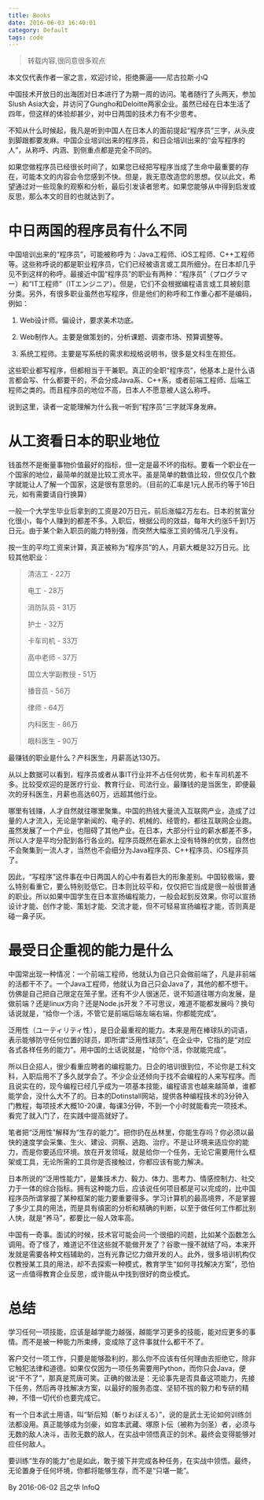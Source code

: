 ```yaml
---
title: Books
date: 2016-06-03 16:40:01
category: Default
tags: code
---
```

> 转载内容,很同意很多观点

本文仅代表作者一家之言，欢迎讨论，拒绝撕逼——尼古拉斯·小Q

中国技术开放日的出海团对日本进行了为期一周的访问。笔者随行了头两天，参加Slush Asia大会，并访问了Gungho和Deloitte两家企业。虽然已经在日本生活了四年，但这样的体验却甚少，对中日两国的技术力有不少思考。

不知从什么时候起，我凡是听到中国人在日本人的面前提起“程序员”三字，从头皮到脚跟都要发麻。中国企业培训出来的程序员，和日企培训出来的“会写程序的人”，从称呼、内涵、到侧重点都是完全不同的。

如果您做程序员已经很长时间了，如果您已经把写程序当成了生命中最重要的存在，可能本文的内容会令您感到不快。但是，我无意改造您的思想。仅以此文，希望通过对一些现象的观察和分析，最后引发读者思考。如果您能够从中得到启发或反思，那么本文的目的也就达到了。

# 中日两国的程序员有什么不同
中国培训出来的“程序员”，可能被称呼为：Java工程师、iOS工程师、C++工程师等。这些称呼说的都是职业程序员，它们已经被语言或工具所细分。在日本却几乎见不到这样的称呼。最接近中国“程序员”的职业有两种：“程序员”（プログラマー）和“IT工程师”（ITエンジニア）。但是，它们不会根据编程语言或工具被刻意分类。另外，有很多职业虽然也写程序，但是他们的称呼和工作重心都不是编码，例如：

1. Web设计师。偏设计，要求美术功底。

2. Web制作人。主要是做策划的，分析课题、调查市场、预算调整等。

3. 系统工程师。主要是写系统的需求和规格说明书，很多是文科生在担任。

这些职业都写程序，但都相当于干兼职。真正的全职“程序员”，他基本上是什么语言都会写、什么都要干的，不会分成Java系、C++系，或者前端工程师、后端工程师之类的。而且程序员的地位不高，日本人不愿意被人这么称呼。

说到这里，读者一定能理解为什么我一听到“程序员”三字就浑身发麻。

# 从工资看日本的职业地位
钱虽然不是衡量事物价值最好的指标，但一定是最不坏的指标。要看一个职业在一个国家的地位，最简单的就是比较工资水平。虽是简单的数值比较，但仅仅几个数字就能让人了解一个国家，这是很有意思的。（目前的汇率是1元人民币约等于16日元，如有需要请自行换算）

一般一个大学生毕业后拿到的工资是20万日元，前后涨幅2万左右。日本的贫富分化很小，每个人赚到的都差不多。入职后，根据公司的效益，每年大约涨5千到1万日元。由于某个新入职员的能力特别强，而突然大幅涨工资的情况几乎没有。

按一生的平均工资来计算，真正被称为“程序员”的人，月薪大概是32万日元。比较其他职业：

> 清洁工 - 22万
> 
> 电工 - 28万
> 
> 消防队员 - 31万
> 
> 护士 - 32万
> 
> 卡车司机 - 33万
> 
> 高中老师 - 37万
> 
> 国立大学副教授 - 51万
> 
> 播音员 - 56万
> 
> 律师 - 64万
> 
> 内科医生 - 86万
> 
> 眼科医生 - 90万

最赚钱的职业是什么？产科医生，月薪高达130万。

从以上数据可以看到，程序员或者从事IT行业并不占任何优势，和卡车司机差不多。比较受欢迎的是医疗行业、教育行业、司法行业。最赚钱的是当医生，即便最次的牙科医生，月薪也高达60万，远超其他行业。

哪里有钱赚，人才自然就往哪里聚集。中国的热钱大量流入互联网产业，造成了过量的人才流入，无论是学新闻的、电子的、机械的、经管的，都往互联网企业跑。虽然发展了一个产业，也阻碍了其他产业。在日本，大部分行业的薪水都差不多，所以人才是平均分配到各行各业的。程序员既然在薪水上没有特殊的优势，自然也不会聚集到一流人才，当然也不会细分为Java程序员、C++程序员、iOS程序员了。

因此，“写程序”这件事在中日两国人的心中有着巨大的形象差别。中国较极端，要么特别看重它，要么特别贬低它。日本则比较平和，仅仅把它当成是很一般很普通的职业。所以如果中国学生在日本宣扬编程能力，一般会起到反效果。你可以宣扬设计才能、创作才能、策划才能、交流才能，但不可轻易宣扬编程才能，否则真是碰一鼻子灰。

# 最受日企重视的能力是什么
中国常出现一种情况：一个前端工程师，他就认为自己只会做前端了，凡是非前端的活都干不了。一个Java工程师，他就认为自己只会Java了，其他的都不想干。仿佛是自己把自己限定在笼子里。还有不少人很迷茫，说不知道往哪方向发展，是做前端？还是linux方向？还是Node.js开发？不可思议，难道不能都发展吗？换句话说就是，“给你一个活，不管它是前端后端左端右端，你都能完成”。

泛用性（ユーティリティ性），是日企最重视的能力。本来是用在棒球队的词语，表示能够防守任何位置的球员，即所谓“泛用性球员”。在企业中，它指的是“对应各式各样任务的能力”。用中国的土话说就是，“给你个活，你就能完成”。

所以日企招人，很少看重应聘者的编程能力。日企的培训很到位，不论你是工科文科，入职后用不了多久就学会了。不少企业还倾向于找不会编程的人来写程序。而且说实在的，现今编程已经几乎成为一项基本技能，编程语言也越来越简单，谁都能学会，没什么大不了的。日本的Dotinstall网站，提供各种编程技术的3分钟入门教程，每项技术大概10-20课，每课3分钟，不到一个小时就能看完一项技术。看完了就入门了，在实践中提高就好了。

笔者把“泛用性”解释为“生存的能力”。把你扔在丛林里，你能生存吗？你必须以最快的速度学会采集、生火、建设、洞察、逃跑、治疗。不是让环境来适应你的能力，而是你要适应环境。放在开发领域，就是给你一个任务，无论它需要用什么框架或工具，无论所需的工具你是否接触过，你都应该有能力解决。

日本所说的“泛用性能力”，是集技术力、毅力、体力、思考力、情感控制力、社交力于一体的综合指标。拥有这种能力后，应该说任何项目都是可以完成的，比中国程序员所谓掌握了某种框架的能力要重要得多。学习计算机的最高境界，不是掌握了多少工具的用法，而是具有缜密的分析和精确的判断，以至于做任何工作都比别人快，就是“养马”，都要比一般人效率高。

中国有一奇事。面试的时候，技术官可能会问一个很细的问题，比如某个函数怎么调用。奇了怪了，难道记不住这些就不能做开发了？谷歌一搜不就结了吗，本来开发就是需要各种文档辅助的，岂有光靠记忆力做开发的人。此外，很多培训机构仅仅教授某工具的用法，却不去探索一种模式，教育学生“如何寻找解决方案”，恐怕这一点值得教育企业反思，或许能从中找到很好的商业模式。

# 总结
学习任何一项技能，应该是越学能力越强，越能学习更多的技能，能对应更多的事情。而不是被一种能力所束缚，变成除了这件事就什么都干不了。

客户交付一项工作，只要是能够盈利的，那么你不应该有任何理由去拒绝它，除非它触犯法律和道德。如果仅仅因为一项任务需要用Python，而你只会Java，便说“干不了”，那真是荒唐可笑。正确的做法是：无论事先是否具备这项能力，先接下任务，然后再寻找解决方案，以最好的服务态度、坚韧不拔的毅力和专研的精神，不惜一切代价也要完成它。

有一个日本武士用语，叫“斩后知（斬りおぼえる）”，说的是武士无论如何训练剑法都没用。真正能够成为剑豪，如宫本武藏、塚原卜伝（被称为剑圣）者，必须与无数的敌人决斗，击败无数的敌人，在实战中领悟真正的剑术。最终会变得能够对应任何敌人。

要训练“生存的能力”也是如此，敢于接下并完成各种任务，在实战中领悟。最终，无论置身于任何坏境，你都将能够生存，而不是“只堪一能”。

By 2016-06-02 吕之华 InfoQ

